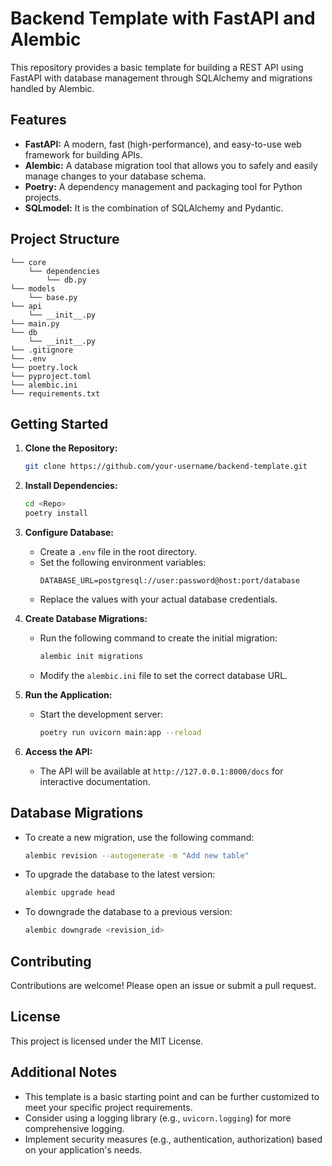 # Backend Template with FastAPI and Alembic

This repository provides a basic template for building a REST API using FastAPI with database management through SQLAlchemy and migrations handled by Alembic.

## Features

- **FastAPI:** A modern, fast (high-performance), and easy-to-use web framework for building APIs.
- **Alembic:** A database migration tool that allows you to safely and easily manage changes to your database schema.
- **Poetry:** A dependency management and packaging tool for Python projects.
- **SQLmodel:** It is the combination of SQLAlchemy and Pydantic.

## Project Structure

```
└── core
    └── dependencies
        └── db.py
└── models
    └── base.py
└── api
    └── __init__.py
└── main.py
└── db
    └── __init__.py
└── .gitignore
└── .env
└── poetry.lock
└── pyproject.toml
└── alembic.ini
└── requirements.txt
```


## Getting Started

1. **Clone the Repository:**

   ```bash
   git clone https://github.com/your-username/backend-template.git
   ```

2. **Install Dependencies:**

   ```bash
   cd <Repo>
   poetry install
   ```

3. **Configure Database:**

   - Create a `.env` file in the root directory.
   - Set the following environment variables:
     ```
     DATABASE_URL=postgresql://user:password@host:port/database
     ```
   - Replace the values with your actual database credentials.

4. **Create Database Migrations:**

   - Run the following command to create the initial migration:
     ```bash
     alembic init migrations
     ```
   - Modify the `alembic.ini` file to set the correct database URL.

5. **Run the Application:**

   - Start the development server:
     ```bash
     poetry run uvicorn main:app --reload
     ```

6. **Access the API:**

   - The API will be available at `http://127.0.0.1:8000/docs` for interactive documentation.

## Database Migrations

- To create a new migration, use the following command:
   ```bash
   alembic revision --autogenerate -m "Add new table"
   ```
- To upgrade the database to the latest version:
   ```bash
   alembic upgrade head
   ```
- To downgrade the database to a previous version:
   ```bash
   alembic downgrade <revision_id>
   ```


## Contributing

Contributions are welcome! Please open an issue or submit a pull request.

## License

This project is licensed under the MIT License.

## Additional Notes

- This template is a basic starting point and can be further customized to meet your specific project requirements.
- Consider using a logging library (e.g., `uvicorn.logging`) for more comprehensive logging.
- Implement security measures (e.g., authentication, authorization) based on your application's needs.
